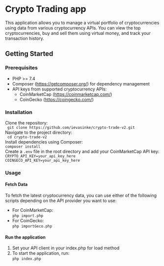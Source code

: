 # Crypto Trading app

This application allows you to manage a virtual portfolio of cryptocurrencies using data from various cryptocurrency
APIs. You can view the top cryptocurrencies, buy and sell them using virtual money, and track your transaction history.

## Getting Started

### Prerequisites

- PHP >= 7.4
- Composer (https://getcomposer.org/) for dependency management
- API keys from supported cryptocurrency APIs:
    - CoinMarketCap (https://coinmarketcap.com/)
    - CoinGecko (https://coingecko.com/)

### Installation

Clone the repository:  
```  git clone https://github.com/ievasinke/crypto-trade-v2.git  ```  
Navigate to the project directory:  
```  cd crypto-trade-v2  ```  
Install dependencies using Composer:  
``` composer install  ```  
Create a `.env` file in the root directory and add your CoinMarketCap API key:  
``` CRYPTO_API_KEY=your_api_key_here ```  
``` COINGECO_API_KEY=your_api_key_here ```

### Usage

#### Fetch Data

To fetch the latest cryptocurrency data, you can use either of the following scripts depending on the API provider you
want to use:

- For CoinMarketCap:  
  ``` php import.php ```
- For CoinGecko:  
  ``` php importGeco.php ```

#### Run the application

1. Set your API client in your index.php for load method
2. To start the application, run:  
   ``` php index.php ```